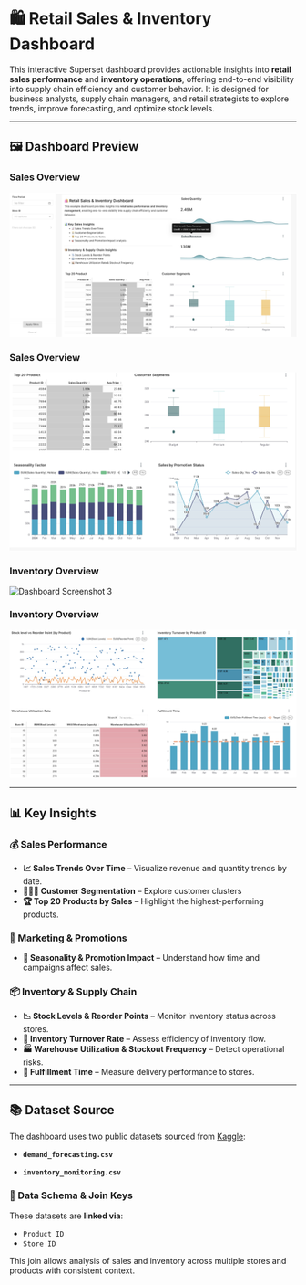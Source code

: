 # 🛍️ Retail Sales & Inventory Dashboard

This interactive Superset dashboard provides actionable insights into **retail sales performance** and **inventory operations**, offering end-to-end visibility into supply chain efficiency and customer behavior. It is designed for business analysts, supply chain managers, and retail strategists to explore trends, improve forecasting, and optimize stock levels.

---

## 🖼️ Dashboard Preview


### Sales Overview
![Dashboard Screenshot 1](screenshot1.jpg)

### Sales Overview
![Dashboard Screenshot 2](screenshot2.jpg)

### Inventory Overview
![Dashboard Screenshot 3](sreenshot3.jpg)

### Inventory Overview
![Dashboard Screenshot 4](screenshot4.jpg)

---

## 📊 Key Insights

### 💰 Sales Performance
- **📈 Sales Trends Over Time** – Visualize revenue and quantity trends by date.
- **🧑‍🤝‍🧑 Customer Segmentation** – Explore customer clusters
- **🏆 Top 20 Products by Sales** – Highlight the highest-performing products.

### 🎯 Marketing & Promotions
- **📆 Seasonality & Promotion Impact** – Understand how time and campaigns affect sales.

### 📦 Inventory & Supply Chain
- **📉 Stock Levels & Reorder Points** – Monitor inventory status across stores.
- **🔁 Inventory Turnover Rate** – Assess efficiency of inventory flow.
- **🏭 Warehouse Utilization & Stockout Frequency** – Detect operational risks.
- **🚚 Fulfillment Time** – Measure delivery performance to stores.

---


## 📚 Dataset Source

The dashboard uses two public datasets sourced from [Kaggle](https://www.kaggle.com/](https://www.kaggle.com/datasets/suvroo/inventory-optimization-for-retail/data)):

- **`demand_forecasting.csv`**  


- **`inventory_monitoring.csv`**  


### 🔗 Data Schema & Join Keys

These datasets are **linked via**:

- `Product ID`
- `Store ID`

This join allows analysis of sales and inventory across multiple stores and products with consistent context.

